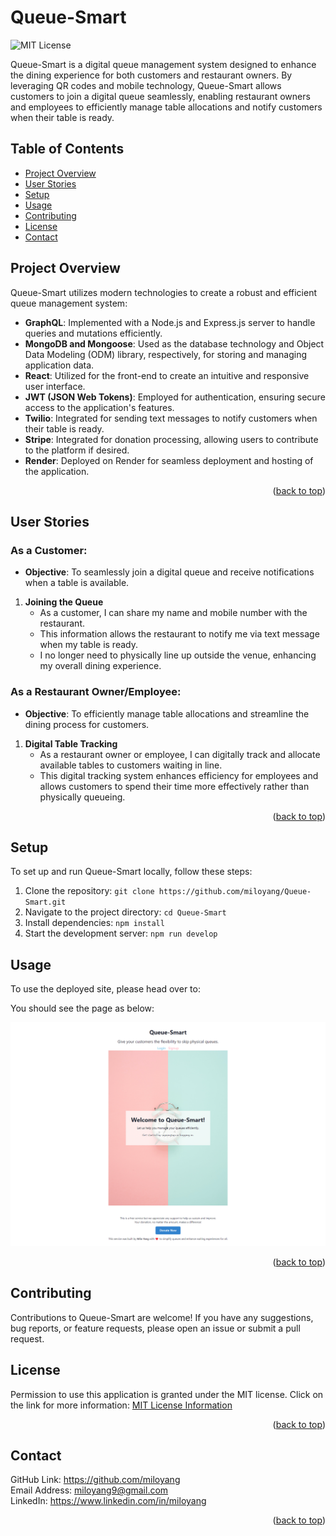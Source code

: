 <a name="readme-top"></a>
# Queue-Smart

![MIT License](https://img.shields.io/badge/license-MIT-important)

Queue-Smart is a digital queue management system designed to enhance the dining experience for both customers and restaurant owners. By leveraging QR codes and mobile technology, Queue-Smart allows customers to join a digital queue seamlessly, enabling restaurant owners and employees to efficiently manage table allocations and notify customers when their table is ready.

## Table of Contents
- [Project Overview](#project-overview)
- [User Stories](#user-stories)
- [Setup](#setup)
- [Usage](#usage)
- [Contributing](#contributing)
- [License](#license)
- [Contact](#contact)

## Project Overview

Queue-Smart utilizes modern technologies to create a robust and efficient queue management system:

- **GraphQL**: Implemented with a Node.js and Express.js server to handle queries and mutations efficiently.
- **MongoDB and Mongoose**: Used as the database technology and Object Data Modeling (ODM) library, respectively, for storing and managing application data.
- **React**: Utilized for the front-end to create an intuitive and responsive user interface.
- **JWT (JSON Web Tokens)**: Employed for authentication, ensuring secure access to the application's features.
- **Twilio**: Integrated for sending text messages to notify customers when their table is ready.
- **Stripe**: Integrated for donation processing, allowing users to contribute to the platform if desired.
- **Render**: Deployed on Render for seamless deployment and hosting of the application.

<p align="right">(<a href="#readme-top">back to top</a>)</p>

## User Stories

### As a Customer:

- **Objective**: To seamlessly join a digital queue and receive notifications when a table is available.

1. **Joining the Queue**
   - As a customer, I can share my name and mobile number with the restaurant.
   - This information allows the restaurant to notify me via text message when my table is ready.
   - I no longer need to physically line up outside the venue, enhancing my overall dining experience.

### As a Restaurant Owner/Employee:

- **Objective**: To efficiently manage table allocations and streamline the dining process for customers.

1. **Digital Table Tracking**
   - As a restaurant owner or employee, I can digitally track and allocate available tables to customers waiting in line.
   - This digital tracking system enhances efficiency for employees and allows customers to spend their time more effectively rather than physically queueing.

<p align="right">(<a href="#readme-top">back to top</a>)</p>

## Setup

To set up and run Queue-Smart locally, follow these steps:

1. Clone the repository: `git clone https://github.com/miloyang/Queue-Smart.git`
2. Navigate to the project directory: `cd Queue-Smart`
3. Install dependencies: `npm install`
4. Start the development server: `npm run develop`

## Usage

To use the deployed site, please head over to: 

You should see the page as below:

![Application's Screenshot](client/src/assets/Application-Screenshot.png)

<p align="right">(<a href="#readme-top">back to top</a>)</p>

## Contributing

Contributions to Queue-Smart are welcome! If you have any suggestions, bug reports, or feature requests, please open an issue or submit a pull request.

## License

Permission to use this application is granted under the MIT license.
Click on the link for more information: [MIT License Information](https://opensource.org/licenses/MIT)

<p align="right">(<a href="#readme-top">back to top</a>)</p>

## Contact

GitHub Link: https://github.com/miloyang<br>
Email Address: <miloyang9@gmail.com><br>
LinkedIn: https://www.linkedin.com/in/miloyang

<p align="right">(<a href="#readme-top">back to top</a>)</p>